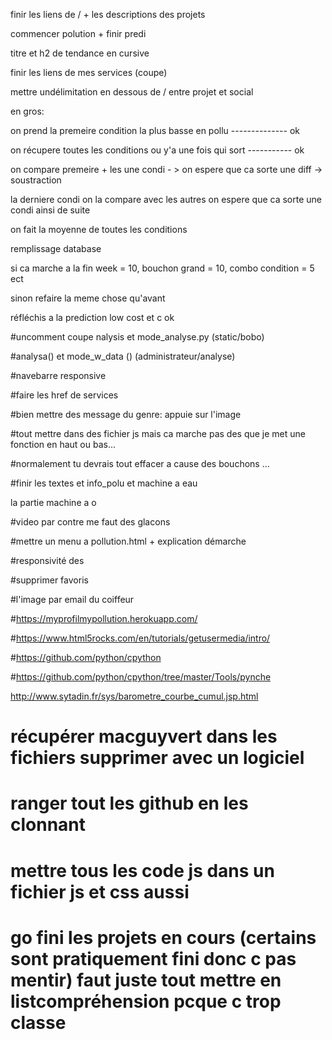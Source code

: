 
finir les liens de / + les descriptions des projets

commencer polution + finir predi 

titre et h2 de tendance en cursive

finir les liens de mes services (coupe)

mettre undélimitation en dessous de / entre projet et social


en gros: 

on prend la premeire condition la plus basse en pollu -------------- ok

on récupere toutes les conditions ou y'a une fois qui sort ----------- ok

on compare premeire + les une condi - > on espere que ca sorte une diff -> soustraction

la derniere condi on la compare avec les autres on espere que ca sorte une condi ainsi de suite

on fait la moyenne de toutes les conditions

remplissage database


si ca marche a la fin week = 10, bouchon grand = 10, combo condition = 5 ect

sinon refaire la meme chose qu'avant




réfléchis a la prediction low cost et c ok

#uncomment coupe nalysis et mode_analyse.py (static/bobo)

#analysa() et mode_w_data () (administrateur/analyse) 

#navebarre responsive

#faire les href de services

#bien mettre des message du genre: appuie sur l'image

#tout mettre dans des fichier js mais ca marche pas des que je met une fonction en haut ou bas...

#normalement tu devrais tout effacer a cause des bouchons ...

#finir les textes et info_polu et machine a eau

la partie machine a o 

#video par contre me faut des glacons

#mettre un menu a pollution.html + explication démarche

#responsivité des

#supprimer favoris

#l'image par email du coiffeur 



#https://myprofilmypollution.herokuapp.com/

#https://www.html5rocks.com/en/tutorials/getusermedia/intro/

#https://github.com/python/cpython

#https://github.com/python/cpython/tree/master/Tools/pynche

 http://www.sytadin.fr/sys/barometre_courbe_cumul.jsp.html


# récupérer macguyvert dans les fichiers supprimer avec un logiciel

# ranger tout les github en les clonnant

# mettre tous les code js dans un fichier js et css aussi


# go fini les projets en cours (certains sont pratiquement fini donc c pas mentir) faut juste tout mettre en listcompréhension pcque c trop classe




 











